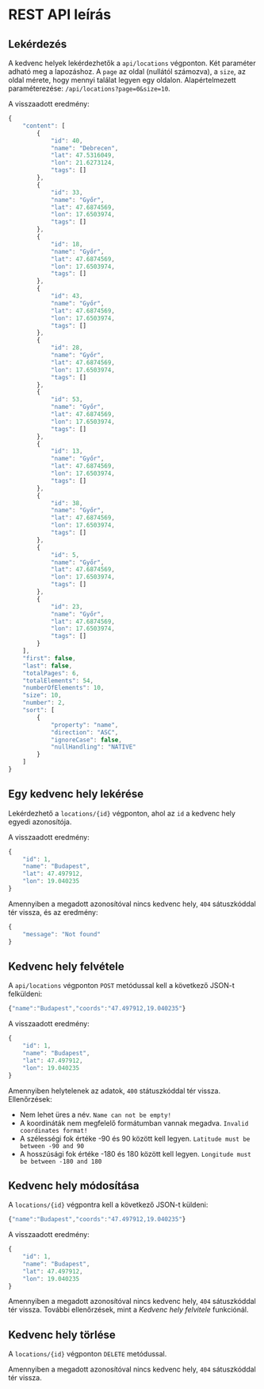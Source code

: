 # REST API leírás

## Lekérdezés

A kedvenc helyek lekérdezhetők a `api/locations` végponton. Két paraméter adható meg a lapozáshoz.
A `page` az oldal (nullától számozva), a `size`, az oldal mérete, hogy mennyi találat legyen egy oldalon.
Alapértelmezett paraméterezése: `/api/locations?page=0&size=10`.  

A visszaadott eredmény:

```javascript
{
    "content": [
        {
            "id": 40,
            "name": "Debrecen",
            "lat": 47.5316049,
            "lon": 21.6273124,
            "tags": []
        },
        {
            "id": 33,
            "name": "Győr",
            "lat": 47.6874569,
            "lon": 17.6503974,
            "tags": []
        },
        {
            "id": 18,
            "name": "Győr",
            "lat": 47.6874569,
            "lon": 17.6503974,
            "tags": []
        },
        {
            "id": 43,
            "name": "Győr",
            "lat": 47.6874569,
            "lon": 17.6503974,
            "tags": []
        },
        {
            "id": 28,
            "name": "Győr",
            "lat": 47.6874569,
            "lon": 17.6503974,
            "tags": []
        },
        {
            "id": 53,
            "name": "Győr",
            "lat": 47.6874569,
            "lon": 17.6503974,
            "tags": []
        },
        {
            "id": 13,
            "name": "Győr",
            "lat": 47.6874569,
            "lon": 17.6503974,
            "tags": []
        },
        {
            "id": 38,
            "name": "Győr",
            "lat": 47.6874569,
            "lon": 17.6503974,
            "tags": []
        },
        {
            "id": 5,
            "name": "Győr",
            "lat": 47.6874569,
            "lon": 17.6503974,
            "tags": []
        },
        {
            "id": 23,
            "name": "Győr",
            "lat": 47.6874569,
            "lon": 17.6503974,
            "tags": []
        }
    ],
    "first": false,
    "last": false,
    "totalPages": 6,
    "totalElements": 54,
    "numberOfElements": 10,
    "size": 10,
    "number": 2,
    "sort": [
        {
            "property": "name",
            "direction": "ASC",
            "ignoreCase": false,
            "nullHandling": "NATIVE"
        }
    ]
}
```

## Egy kedvenc hely lekérése

Lekérdezhető a `locations/{id}` végponton, ahol az `id`
a kedvenc hely egyedi azonosítója.

A visszaadott eredmény:

```javascript
{
    "id": 1,
    "name": "Budapest",
    "lat": 47.497912,
    "lon": 19.040235
}
```

Amennyiben a megadott azonosítóval nincs kedvenc hely, `404` sátuszkóddal
tér vissza, és az eredmény:

```javascript
{
    "message": "Not found"
}
```

## Kedvenc hely felvétele

A `api/locations` végponton `POST` metódussal kell a következő
JSON-t felküldeni:

```javascript
{"name":"Budapest","coords":"47.497912,19.040235"}
```

A visszaadott eredmény:

```javascript
{
    "id": 1,
    "name": "Budapest",
    "lat": 47.497912,
    "lon": 19.040235
}
```

Amennyiben helytelenek az adatok, `400` státuszkóddal tér vissza. 
Ellenőrzések:

* Nem lehet üres a név. `Name can not be empty!`
* A koordináták nem megfelelő formátumban vannak megadva. `Invalid coordinates format!`
* A szélességi fok értéke -90 és 90 között kell legyen. `Latitude must be between -90 and 90`
* A hosszúsági fok értéke -180 és 180 között kell legyen. `Longitude must be between -180 and 180`

## Kedvenc hely módosítása

A `locations/{id}` végpontra kell a következő JSON-t küldeni:

```javascript
{"name":"Budapest","coords":"47.497912,19.040235"}
```

A visszaadott eredmény:

```javascript
{
    "id": 1,
    "name": "Budapest",
    "lat": 47.497912,
    "lon": 19.040235
}
```

Amennyiben a megadott azonosítóval nincs kedvenc hely, `404` sátuszkóddal
tér vissza. További ellenőrzések, mint a _Kedvenc hely felvitele_
funkciónál.

## Kedvenc hely törlése

A `locations/{id}` végponton `DELETE` metódussal.

Amennyiben a megadott azonosítóval nincs kedvenc hely, `404` sátuszkóddal
tér vissza.
